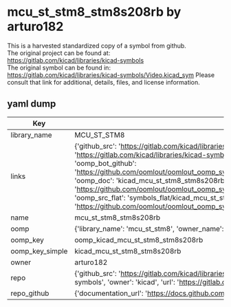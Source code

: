 # mcu_st_stm8_stm8s208rb by arturo182  
This is a harvested standardized copy of a symbol from github.  
The original project can be found at:  
https://gitlab.com/kicad/libraries/kicad-symbols  
The original symbol can be found in:
https://gitlab.com/kicad/libraries/kicad-symbols/Video.kicad_sym
Please consult that link for additional, details, files, and license information.  
## yaml dump  
| Key | Value |  
| --- | --- |  
| library_name | MCU_ST_STM8 |  
| links | {'github_src': 'https://gitlab.com/kicad/libraries/kicad-symbols/Video.kicad_sym', 'github_src_repo': 'https://gitlab.com/kicad/libraries/kicad-symbols', 'oomp_bot': 'kicad_mcu_st_stm8_stm8s208rb/working', 'oomp_bot_github': 'https://github.com/oomlout/oomlout_oomp_symbol_bot/tree/main/kicad_mcu_st_stm8_stm8s208rb/working', 'oomp_doc': 'kicad_mcu_st_stm8_stm8s208rb/working', 'oomp_doc_github': 'https://github.com/oomlout/oomlout_oomp_symbol_doc/tree/main/kicad_mcu_st_stm8_stm8s208rb/working', 'oomp_src_flat': 'symbols_flat/kicad_mcu_st_stm8_stm8s208rb/working', 'oomp_src_flat_github': 'https://github.com/oomlout/oomlout_oomp_symbol_src/tree/main/kicad_mcu_st_stm8_stm8s208rb/working'} |  
| name | mcu_st_stm8_stm8s208rb |  
| oomp | {'library_name': 'mcu_st_stm8', 'owner_name': 'kicad', 'symbol_name': 'mcu_st_stm8_stm8s208rb'} |  
| oomp_key | oomp_kicad_mcu_st_stm8_stm8s208rb |  
| oomp_key_simple | kicad_mcu_st_stm8_stm8s208rb |  
| owner | arturo182 |  
| repo | {'github_src': 'https://gitlab.com/kicad/libraries/kicad-symbols/Video.kicad_sym', 'name': 'libraries/kicad-symbols', 'owner': 'kicad', 'url': 'https://gitlab.com/kicad/libraries/kicad-symbols'} |  
| repo_github | {'documentation_url': 'https://docs.github.com/rest/repos/repos#get-a-repository', 'message': 'Not Found'} |  

